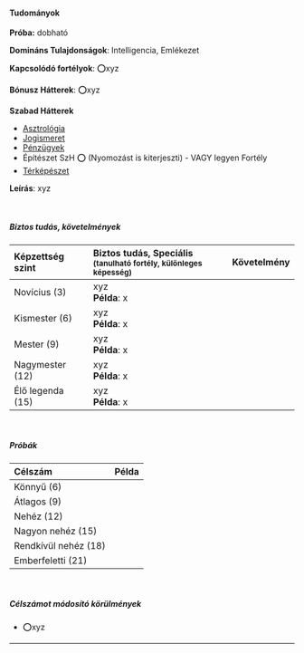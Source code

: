 #### Tudományok

**Próba:** dobható

**Domináns Tulajdonságok**: Intelligencia, Emlékezet

**Kapcsolódó fortélyok**: ⭕xyz

**Bónusz Hátterek**: ⭕xyz

**Szabad Hátterek**
- [Asztrológia](../hatterek.szabad/asztrologia.md)
- [Jogismeret](../hatterek.szabad/jogismeret.md)
- [Pénzügyek](../hatterek.szabad/penzugyek.md)
- Építészet SzH  ⭕  (Nyomozást is kiterjeszti)   - VAGY legyen Fortély
- [Térképészet](../hatterek.szabad/terkepeszet.md)

**Leírás**: xyz


<br />

##### Biztos tudás, követelmények

| Képzettség szint | Biztos tudás, Speciális <br /><sub>(tanulható fortély, különleges  képesség)</sub> | Követelmény |
|:---------------- |:---------------------------------------------------------------------------------- |:-----------:|
| Novícius (3)     | xyz <br /> **Példa**: x                                                            |             |
| Kismester (6)    | xyz <br /> **Példa**: x                                                            |             |
| Mester (9)       | xyz <br /> **Példa**: x                                                            |             |
| Nagymester (12)  | xyz <br /> **Példa**: x                                                            |             |
| Élő legenda (15) | xyz <br /> **Példa**: x                                                            |             |

<br />

##### Próbák

| Célszám | Példa  |
| :----------- | :----------- |
| Könnyű       (6)  | |
| Átlagos      (9)  | |
| Nehéz        (12) | |
| Nagyon nehéz (15) | |
| Rendkívül nehéz (18) | |
| Emberfeletti (21) | |

<br />

##### Célszámot módosító körülmények

- ⭕xyz

---
